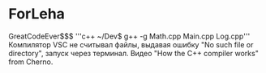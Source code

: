 # ForLeha
GreatCodeEver$$$
'''c++
~/Dev$ g++ -g Math.cpp Main.cpp Log.cpp'''
Компилятор VSC не считывал файлы, выдавая ошибку "No such file or directory", запуск через терминал. Видео "How the C++ compiler works" from Cherno.
